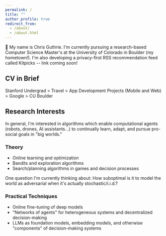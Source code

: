```yaml
---
permalink: /
title: ""
author_profile: true
redirect_from: 
  - /about/
  - /about.html
---
```


👋 My name is Chris Guthrie. I'm currently pursuing a research-based Computer Science Master's at the University of Colorado in Boulder (my hometown!). I'm also developing a privacy-first RSS recommendation feed called Kitpicks -- link coming soon!

## CV in Brief

Stanford Undergrad > Travel > App Development Projects (Mobile and Web) > Google > CU Boulder

## Research Interests

In general, I'm interested in algorithms which enable computational agents (robots, drones, AI assistants...) to continually learn, adapt, and pursue pro-social goals in "big worlds."

### Theory

- Online learning and optimization
- Bandits and exploration algorithms
- Search/planning algorithms in games and decision processes

One question I'm currently thinking about: How suboptimal is it to model the world as adversarial when it's actually stochastic/i.i.d.?

### Practical Techniques

- Online fine-tuning of deep models
- "Networks of agents" for heterogeneous systems and decentralized decision-making
- LLMs as foundation models, embedding models, and otherwise "components" of decision-making systems
